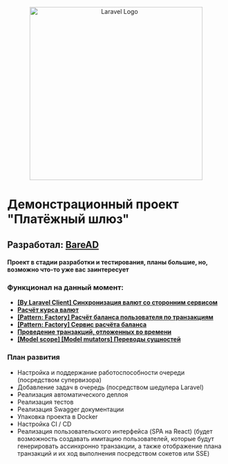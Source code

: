 <p align="center"><a href="https://laravel.com" target="_blank"><img src="https://raw.githubusercontent.com/laravel/art/master/logo-lockup/5%20SVG/2%20CMYK/1%20Full%20Color/laravel-logolockup-cmyk-red.svg" width="400" alt="Laravel Logo"></a></p>

# Демонстрационный проект "Платёжный шлюз"

## Разработал: **[BareAD](https://github.com/BarenAD)**
#### Проект в стадии разработки и тестирования, планы большие, но, возможно что-то уже вас заинтересует

### Функционал на данный момент: 

- **[[By Laravel Client] Синхронизация валют со сторонним сервисом](https://github.com/BarenAD/demo_gateway_payments/blob/master/app/Clients/CurrencyCBRClient.php)**
- **[Расчёт курса валют](https://github.com/BarenAD/demo_gateway_payments/blob/master/app/Services/CurrencyService.php)**
- **[[Pattern: Factory] Расчёт баланса пользователя по транзакциям](https://github.com/BarenAD/demo_gateway_payments/blob/master/app/Services/Balances/UserBalanceCalculateHandles/UserBalanceCalculateHandle.php)**
- **[[Pattern: Factory] Сервис расчёта баланса](https://github.com/BarenAD/demo_gateway_payments/blob/master/app/Services/Balances/BalanceService.php)**
- **[Проведение транзакций, отложенных во времени](https://github.com/BarenAD/demo_gateway_payments/blob/master/app/Services/TransactionService.php)**
- **[[Model scope] [Model mutators] Переводы сущностей](https://github.com/BarenAD/demo_gateway_payments/blob/master/app/Models/ModelTranslations.php)**

### План развития

- Настройка и поддержание работоспособности очереди (посредством супервизора)
- Добавление задач в очередь (посредством шедулера Laravel)
- Реализация автоматического деплоя
- Реализация тестов
- Реализация Swagger документации
- Упаковка проекта в Docker
- Настройка CI / CD
- Реализация пользовательского интерфейса (SPA на React) (будет возможность создавать имитацию пользователей, которые будут генерировать ассинхронно транзакции, а также отображение плана транзакций и их ход выполнения посредством сокетов или SSE)
